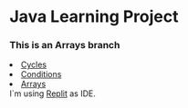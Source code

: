 <head>
  <h1>Java Learning Project</h1>
  <div><h3>This is an Arrays branch</h3></div>
  </head>
 <body>
  <li> <a href="https://github.com/shatcung/javaLearn/tree/Cycles">Cycles</a></li>
  <li> <a href="https://github.com/shatcung/javaLearn/tree/Conditions">Conditions</a></li>
  <li> <a href="https://github.com/shatcung/javaLearn/tree/Arrays_branch">Arrays</a></li>
  I`m using <a href="https://replit.com/~">Replit</a> as IDE.
